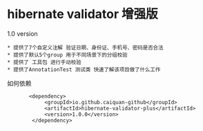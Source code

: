 # hibernate validator 增强版 



1.0 version 

	* 提供了7个自定义注解 验证日期、身份证、手机号、密码是否合法
	* 提供了默认5个group 用于不同场景下的分组校验
	* 提供了 工具包 进行手动校验
	* 提供了AnnotationTest 测试类 快速了解该项目做了什么工作



如何依赖

```maven
       <dependency>
            <groupId>io.github.caiquan-github</groupId>
            <artifactId>hibernate-validator-plus</artifactId>
            <version>1.0.0</version>
        </dependency>
```

